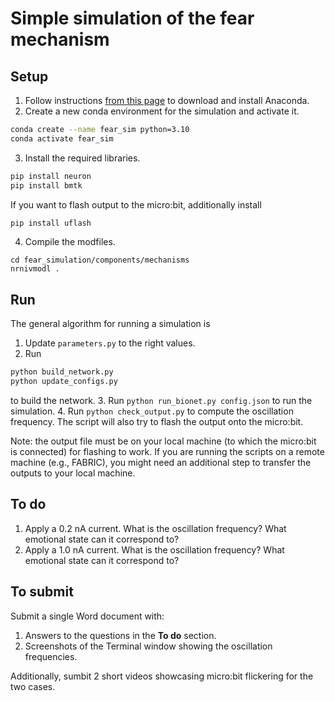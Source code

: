 # Simple simulation of the fear mechanism

## Setup

1. Follow instructions [from this page](https://www.anaconda.com/download/success) to download and install Anaconda.
2. Create a new conda environment for the simulation and activate it.
```bash
conda create --name fear_sim python=3.10
conda activate fear_sim
```
3. Install the required libraries.
```bash
pip install neuron
pip install bmtk
```

If you want to flash output to the micro:bit, additionally install
```bash
pip install uflash
```

4. Compile the modfiles.
```
cd fear_simulation/components/mechanisms
nrnivmodl .
```

## Run

The general algorithm for running a simulation is

1. Update `parameters.py` to the right values.
2. Run 
```bash
python build_network.py
python update_configs.py
```
to build the network.
3. Run `python run_bionet.py config.json` to run the simulation. 
4. Run `python check_output.py` to compute the oscillation frequency. The script will also try to flash the output onto the micro:bit.

Note: the output file must be on your local machine (to which the micro:bit is connected) for flashing to work. If you are running the scripts on a remote machine (e.g., FABRIC), you might need an additional step to transfer the outputs to your local machine.

## To do

1. Apply a 0.2 nA current. What is the oscillation frequency? What emotional state can it correspond to?
2. Apply a 1.0 nA current. What is the oscillation frequency? What emotional state can it correspond to?

## To submit

Submit a single Word document with:
1. Answers to the questions in the **To do** section.
2. Screenshots of the Terminal window showing the oscillation frequencies.

Additionally, sumbit 2 short videos showcasing micro:bit flickering for the two cases. 
